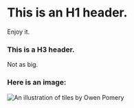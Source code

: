 # This is an H1 header. 

Enjoy it.

### This is a H3 header.

Not as big. 

### Here is an image:

![An illustration of tiles by Owen Pomery](https://cdn.myportfolio.com/7635fe07e355c3780ec7eea643e2c8ba/7936ab42-14ea-4133-b07d-ec1d309051e0_rw_1920.jpg?h=1d0014550cf080163915fa4829bc0e46)

